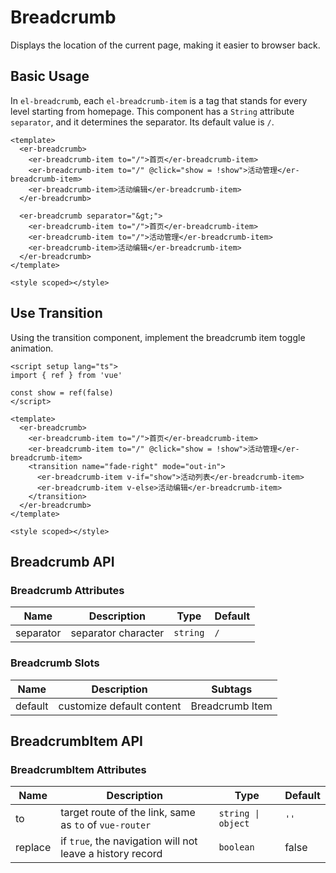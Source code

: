   # Breadcrumb

Displays the location of the current page, making it easier to browser back.


## Basic Usage

In `el-breadcrumb`, each `el-breadcrumb-item` is a tag that stands for every level starting from homepage. This component has a `String` attribute `separator`, and it determines the separator. Its default value is `/`.

```vue preview
<template>
  <er-breadcrumb>
    <er-breadcrumb-item to="/">首页</er-breadcrumb-item>
    <er-breadcrumb-item to="/" @click="show = !show">活动管理</er-breadcrumb-item>
    <er-breadcrumb-item>活动编辑</er-breadcrumb-item>
  </er-breadcrumb>

  <er-breadcrumb separator="&gt;">
    <er-breadcrumb-item to="/">首页</er-breadcrumb-item>
    <er-breadcrumb-item to="/">活动管理</er-breadcrumb-item>
    <er-breadcrumb-item>活动编辑</er-breadcrumb-item>
  </er-breadcrumb>
</template>

<style scoped></style>
```

## Use Transition

Using the transition component, implement the breadcrumb item toggle animation.

```vue preview
<script setup lang="ts">
import { ref } from 'vue'

const show = ref(false)
</script>

<template>
  <er-breadcrumb>
    <er-breadcrumb-item to="/">首页</er-breadcrumb-item>
    <er-breadcrumb-item to="/" @click="show = !show">活动管理</er-breadcrumb-item>
    <transition name="fade-right" mode="out-in">
      <er-breadcrumb-item v-if="show">活动列表</er-breadcrumb-item>
      <er-breadcrumb-item v-else>活动编辑</er-breadcrumb-item>
    </transition>
  </er-breadcrumb>
</template>

<style scoped></style>
```

## Breadcrumb API

### Breadcrumb Attributes

| Name | Description | Type | Default |
| ---- | ----------- | ---- | ---- |
| separator | separator character | `string` | `/`|

### Breadcrumb Slots

| Name | Description | Subtags |
| ---- | ----------- | ---- |
| default | customize default content | Breadcrumb Item |


## BreadcrumbItem API

### BreadcrumbItem Attributes

| Name | Description | Type | Default |
| ---- | ----------- | ---- | ---- |
| to | target route of the link, same as `to` of `vue-router` | `string \| object` | `''` |
| replace | if `true`, the navigation will not leave a history record | `boolean` | false |


